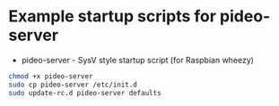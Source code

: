 # Example startup scripts for pideo-server
* pideo-server - SysV style startup script (for Raspbian wheezy)
```bash
chmod +x pideo-server
sudo cp pideo-server /etc/init.d
sudo update-rc.d pideo-server defaults
```
